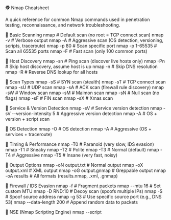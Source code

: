 🕵️ Nmap Cheatsheet

A quick reference for common Nmap commands used in penetration testing, reconnaissance, and network troubleshooting.

🔹 Basic Scanning
nmap <target>                # Default scan (no root = TCP connect scan)
nmap -v <target>             # Verbose output
nmap -A <target>             # Aggressive scan (OS detection, versioning, scripts, traceroute)
nmap -p 80 <target>          # Scan specific port
nmap -p 1-65535 <target>     # Scan all 65535 ports
nmap -F <target>             # Fast scan (only 100 common ports)

🔹 Host Discovery
nmap -sn <target>            # Ping scan (discover live hosts only)
nmap -Pn <target>            # Skip host discovery, assume host is up
nmap -n <target>             # Skip DNS resolution
nmap -R <target>             # Reverse DNS lookup for all hosts

🔹 Scan Types
nmap -sS <target>            # SYN scan (stealth)
nmap -sT <target>            # TCP connect scan
nmap -sU <target>            # UDP scan
nmap -sA <target>            # ACK scan (firewall rule discovery)
nmap -sW <target>            # Window scan
nmap -sM <target>            # Maimon scan
nmap -sN <target>            # Null scan (no flags)
nmap -sF <target>            # FIN scan
nmap -sX <target>            # Xmas scan

🔹 Service & Version Detection
nmap -sV <target>            # Service version detection
nmap -sV --version-intensity 5 <target>   # Aggressive version detection
nmap -A <target>             # OS + version + script scan

🔹 OS Detection
nmap -O <target>             # OS detection
nmap -A <target>             # Aggressive (OS + services + traceroute)

🔹 Timing & Performance
nmap -T0 <target>            # Paranoid (very slow, IDS evasion)
nmap -T1 <target>            # Sneaky
nmap -T2 <target>            # Polite
nmap -T3 <target>            # Normal (default)
nmap -T4 <target>            # Aggressive
nmap -T5 <target>            # Insane (very fast, noisy)

🔹 Output Options
nmap -oN output.txt <target>      # Normal output
nmap -oX output.xml <target>      # XML output
nmap -oG output.gnmap <target>    # Greppable output
nmap -oA results <target>         # All formats (results.nmap, .xml, .gnmap)

🔹 Firewall / IDS Evasion
nmap -f <target>              # Fragment packets
nmap --mtu 16 <target>        # Set custom MTU
nmap -D RND:10 <target>       # Decoy scan (spoofs multiple IPs)
nmap -S <spoofed-IP> <target> # Spoof source address
nmap -g 53 <target>           # Use specific source port (e.g., DNS 53)
nmap --data-length 200 <target> # Append random data to packets

🔹 NSE (Nmap Scripting Engine)
nmap --script <script> <target>              # Run single script
nmap --script vuln <target>                  # Run “vuln” category scripts
nmap --script=default <target>               # Run default scripts
nmap --script-help <script>                  # Script help


📝 Useful script categories:

auth → authentication bypass checks

brute → brute forcing services

vuln → known vulnerability detection

discovery → host & network discovery

🔹 Examples
nmap -sS -T4 -p 22,80,443 <target>    # Fast SYN scan on selected ports
nmap -A --script vuln <target>        # Aggressive scan + vuln scripts
nmap -sU -sS -p U:53,67,123,T:21,22,80 <target>   # TCP+UDP combo scan
nmap -Pn -n -sS -p- <target>          # Full stealth scan, no ping, no DNS

🔹 References

Nmap Official Docs

NSE Script Library
